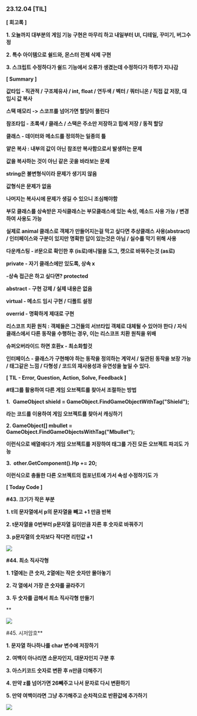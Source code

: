 ### 23.12.04 [TIL]

**[ 회고록 ]**

**1. 오늘까지 대부분의 게임 기능 구현은 마무리 하고 내일부터 UI, 디테일, 꾸미기, 버그수정**

**2. 특수 아이템으로 쉴드와, 몬스터 전체 삭제 구현** 

**3. 스크립트 수정하다가 쉴드 기능에서 오류가 생겼는데 수정하다가 하루가 지나감**

****[ Summary ]****

**값타입 - 직관적 / 구조체유사 / int, float / 연두색 / 벡터 / 쿼터니온 / 직접 값 저장, 대입시 값 복사**

**스택 매모리 -> 스코프를 넘어가면 할당이 풀린다**

**참조타입 - 초록색 / 클래스 / 스택은 주소만 저장하고 힙에 저장 / 동적 할당**

**클래스 - 데이터와 메소드를 정의하는 일종의 틀**

**얕은 복사 : 내부의 값이 아닌 참조만 복사함으로서 발생하는 문제**

**값을 복사하는 것이 아닌 같은 곳을 바라보는 문제**

**string은 불변형식이라 문제가 생기지 않음**

**값형식은 문제가 없음**

**나머지는 복사시에 문제가 생길 수 있으니 조심해야함**

**부모 클래스를 상속받은 자식클래스는 부모클래스에 있는 속성, 메소드 사용 가능 / 변경하여 사용도 가능**

**실제로 animal 클래스로 객체가 만들어지는걸 막고 싶다면 추상클래스 사용(abstract) / 인터페이스와 구분이 있지만 명확한 답이 있는것은 아님 / 실수를 막기 위해 사용**

**다운캐스팅 - if문으로 확인한 후 (is로)애니멀을 도그, 캣으로 바꿔주는것 (as로)**

**private - 자기 클래스에만 있도록, 상속 x**

**-상속 접근은 하고 싶다면? protected**

**abstract - 구현 강제 / 실제 내용은 없음**

**virtual - 메소드 임시 구현 / 디폴트 설정**

**overrid - 명확하게 제대로 구현**

**리스코프 치환 원칙 : 객체들은 그건들의 서브타입 객체로 대체될 수 있어야 한다 / 자식 클래스에서 다른 동작을 수행하는 경우, 이는 리스코프 치환 원칙을 위배**

**슈퍼오버라이드 하면 호환x - 최소화할것**

**인터페이스 - 클래스가 구현해야 하는 동작을 정의하는 계약서 / 일관된 동작을 보장 가능 / 태그같은 느낌 / 다형성 / 코드의 재사용성과 유연성을 높일 수 있다.**

******[ TIL - Error, Question, Action, Solve, Feedback ]******

**#태그를 활용하여 다른 게임 오브젝트를 찾아서 조절하는 방법**

**1.**  **GameObject shield = GameObject.FindGameObjectWithTag("Shield");**

**라는 코드를 이용하여 게임 오브젝트를 찾아서 캐싱하기**

**2. GameObject[] mbullet = GameObject.FindGameObjectsWithTag("Mbullet");**

**이런식으로 배열에다가 게임 오브젝트를 저장하여 태그를 가진 모든 오브젝트 파괴도 가능**

**3.  other.GetComponent<Info>().Hp += 20;**

**이런식으로 충돌한 다른 오브젝트의 컴포넌트에 가서 속성 수정하기도 가**

****[ Today Code ]****

****#43. 크기가 작은 부분****

****1. t의 문자열에서 p의 문자열을 빼고 +1 만큼 반복****

****2. t문자열을 0번부터 p문자열 길이만큼 자른 후 숫자로 바꿔주기****

****3. p문자열의 숫자보다 작다면 리턴값 +1****

[![](https://blogger.googleusercontent.com/img/b/R29vZ2xl/AVvXsEiJhQLYPW3m25LE-_ngw4gyZ7FX7wqyhM3ptf34cVLhHh3VVLfMsrnVTcW9cVOcvYZkGSrC4WqDojsI5NRVHtmt9bdgmT1sVM3WZUOd2ftQnBjiM3iKFzPTwdMqFbUYhGfAn6q3GCUOp1rfAtj8GTrQyeD7eGMHGfcnnQso_R8S_aTGsaWUgQsh_QQhR1kK/s320/%EC%8A%A4%ED%81%AC%EB%A6%B0%EC%83%B7%202023-12-04%20101531.png)](https://www.blogger.com/blog/post/edit/3583706664799492072/7427061120755142868#)

  

****#44. 최소 직사각형****

**1. 1열에는 큰 숫자, 2열에는 작은 숫자만 몰아놓기**

**2. 각 열에서 가장 큰 숫자를 골라주기**

**3. 두 숫자를 곱해서 최소 직사각형 만들기**

**

[![](https://blogger.googleusercontent.com/img/b/R29vZ2xl/AVvXsEje8k6eDbCclLAh2taT2KM1hfTGJxNquEpCfEnz9D8DfY7lkNs7Z-F9UfnoVO8DkbaXtU-cp3w7yvxmB6HoI8aWMgX5Sj8xMVNHauBt3w6xx0VHVdqFRNi42mniOWSj7H8RKuL-KSIbImhyUG8Ec9Ht69nsYhZJhkKkOv6wjCzcf_lPuMbjsvlkBdM4n3LR/s320/%EC%8A%A4%ED%81%AC%EB%A6%B0%EC%83%B7%202023-12-04%20101525.png)](https://www.blogger.com/blog/post/edit/3583706664799492072/7427061120755142868#)

#45. 시저암호**

**1. 문자열 하나하나를 char 변수에 저장하기**

**2. 여백이 아나리면 소문자인지, 대문자인지 구분 후**

**3. 아스키코드 숫자로 변환 후 n만큼 더해주기**

**4. 만약 z를 넘어가면 26빼주고 나서 문자로 다시 변환하기**

**5. 만약 여백이라면 그냥 추가해주고 순차적으로 반환값에 추가하기**

**[![](https://blogger.googleusercontent.com/img/b/R29vZ2xl/AVvXsEjaCfuIKM3EGpDpzRwVZjGPYUVacPnWCdviTZbJsBT4x49ZE3IiPyNgQibuhNdgdzRv-oqd0hdlU53mAXrM27MDoAJ0U8KqRtYNTIivoME-9r_CFizQx31q_GunX4GHKuhOCfm_V9p0wHYk67Rgq-WtQ_M1UTGjSxdxOUzvIGLha380vIkRjuKQ0_-5T4xx/s320/%EC%8A%A4%ED%81%AC%EB%A6%B0%EC%83%B7%202023-12-04%20101518.png)](https://www.blogger.com/blog/post/edit/3583706664799492072/7427061120755142868#)**